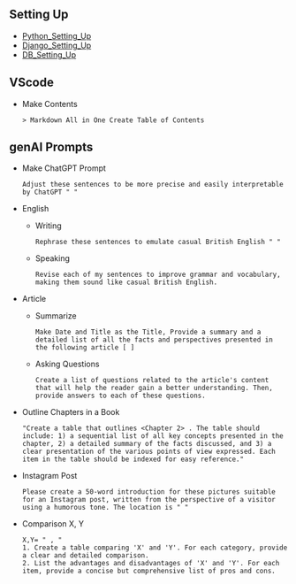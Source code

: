 ## Setting Up
- [Python_Setting_Up](https://github.com/jeyu54217/Notes/blob/main/Python/Setting_Up.md#venv-built-in-in-python-3)
- [Django_Setting_Up](https://github.com/jeyu54217/Notes/blob/main/Django/Setting_Up.md#install)
- [DB_Setting_Up](https://github.com/jeyu54217/Notes/blob/main/DB/Setting_Up.md)
## VScode
- Make Contents
  ```
  > Markdown All in One Create Table of Contents
  ```

## genAI Prompts
- Make ChatGPT Prompt
  ```
  Adjust these sentences to be more precise and easily interpretable by ChatGPT " "  
  ```
  
- English
  - Writing
    ```
    Rephrase these sentences to emulate casual British English " "  
    ```
  - Speaking
    ```
    Revise each of my sentences to improve grammar and vocabulary, making them sound like casual British English.
    ```
- Article
  - Summarize
    ```
    Make Date and Title as the Title, Provide a summary and a detailed list of all the facts and perspectives presented in the following article [ ] 
    ```
  - Asking Questions
    ```
    Create a list of questions related to the article's content that will help the reader gain a better understanding. Then, provide answers to each of these questions.
    ```
- Outline Chapters in a Book
  ```
  "Create a table that outlines <Chapter 2> . The table should include: 1) a sequential list of all key concepts presented in the chapter, 2) a detailed summary of the facts discussed, and 3) a clear presentation of the various points of view expressed. Each item in the table should be indexed for easy reference."
  ```
- Instagram Post
    ```
  Please create a 50-word introduction for these pictures suitable for an Instagram post, written from the perspective of a visitor using a humorous tone. The location is " "
    ```

- Comparison X, Y
  ```
  X,Y= " , "
  1. Create a table comparing 'X' and 'Y'. For each category, provide a clear and detailed comparison.
  2. List the advantages and disadvantages of 'X' and 'Y'. For each item, provide a concise but comprehensive list of pros and cons.
  ```

